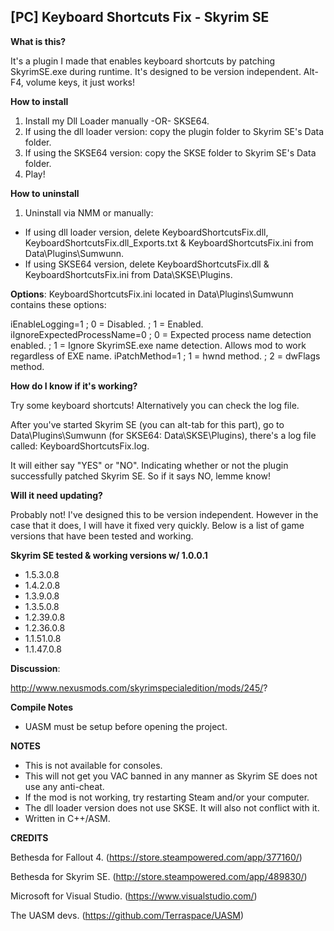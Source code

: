 ## [PC] Keyboard Shortcuts Fix - Skyrim SE

**What is this?**

It's a plugin I made that enables keyboard shortcuts by patching SkyrimSE.exe during runtime. It's designed to be version independent. 
Alt-F4, volume keys, it just works!

**How to install**

1. Install my Dll Loader manually -OR- SKSE64.
2. If using the dll loader version: copy the plugin folder to Skyrim SE's Data folder.
3. If using the SKSE64 version: copy the SKSE folder to Skyrim SE's Data folder.
3. Play!

**How to uninstall**

1. Uninstall via NMM or manually:
- If using dll loader version, delete KeyboardShortcutsFix.dll, KeyboardShortcutsFix.dll_Exports.txt & KeyboardShortcutsFix.ini from Data\Plugins\Sumwunn.
- If using SKSE64 version, delete KeyboardShortcutsFix.dll & KeyboardShortcutsFix.ini from Data\SKSE\Plugins.

**Options**:
KeyboardShortcutsFix.ini located in Data\Plugins\Sumwunn contains these options:

iEnableLogging=1
; 0 = Disabled.
; 1 = Enabled.
iIgnoreExpectedProcessName=0
; 0 = Expected process name detection enabled.
; 1 = Ignore SkyrimSE.exe name detection. Allows mod to work regardless of EXE name.
iPatchMethod=1
; 1 = hwnd method.
; 2 = dwFlags method.

**How do I know if it's working?**

Try some keyboard shortcuts! Alternatively you can check the log file.

After you've started Skyrim SE (you can alt-tab for this part), go to Data\Plugins\Sumwunn (for SKSE64: Data\SKSE\Plugins), there's a log file called: KeyboardShortcutsFix.log. 

It will either say "YES" or "NO". Indicating whether or not the plugin successfully patched Skyrim SE. So if it says NO, lemme know!

**Will it need updating?**

Probably not! I've designed this to be version independent.
However in the case that it does, I will have it fixed very quickly.
Below is a list of game versions that have been tested and working.

**Skyrim SE tested & working versions w/ 1.0.0.1**

- 1.5.3.0.8
- 1.4.2.0.8
- 1.3.9.0.8
- 1.3.5.0.8
- 1.2.39.0.8
- 1.2.36.0.8
- 1.1.51.0.8
- 1.1.47.0.8

**Discussion**: 

http://www.nexusmods.com/skyrimspecialedition/mods/245/?

**Compile Notes**

- UASM must be setup before opening the project.

**NOTES**

- This is not available for consoles.
- This will not get you VAC banned in any manner as Skyrim SE does not use any anti-cheat.
- If the mod is not working, try restarting Steam and/or your computer.
- The dll loader version does not use SKSE. It will also not conflict with it.
- Written in C++/ASM.

**CREDITS**

Bethesda for Fallout 4. (https://store.steampowered.com/app/377160/)

Bethesda for Skyrim SE. (http://store.steampowered.com/app/489830/)

Microsoft for Visual Studio. (https://www.visualstudio.com/)

The UASM devs. (https://github.com/Terraspace/UASM)
